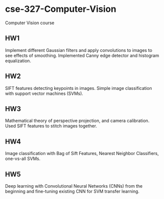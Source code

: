 # cse-327-Computer-Vision
Computer Vision course

## HW1
Implement different Gaussian filters and apply convolutions to images to see effects of smoothing. Implemented Canny edge detector and histogram equalization.

## HW2
SIFT features detecting keypoints in images. Simple image classification with support vector machines (SVMs).

## HW3
Mathematical theory of perspective projection, and camera calibration. Used SIFT features to stitch images together.

## HW4
Image classification with Bag of Sift Features, Nearest Neighbor Classifiers, one-vs-all SVMs.

## HW5
Deep learning with Convolutional Neural Networks (CNNs) from the beginning and fine-tuning existing CNN for SVM transfer learning.
